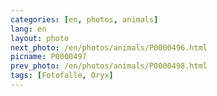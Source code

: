 ```yaml
---
categories: [en, photos, animals]
lang: en
layout: photo
next_photo: /en/photos/animals/P0000496.html
picname: P0000497
prev_photo: /en/photos/animals/P0000498.html
tags: [Fotofalle, Oryx]
---
```


